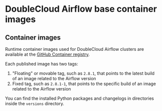 # DoubleCloud Airflow base container images

## Container images

Runtime container images used for DoubleCloud Airflow clusters are available at the [GitHub Container registry](https://github.com/doublecloud/airflow-image/pkgs/container/airflow).

Each published image has two tags:

1. "Floating" or movable tag, such as `2.8.1`, that points to the latest build of an image related to the Airflow version
2. Fixed tag, such as `2.8.1-1`, that points to the specific build of an image related to the Airflow version

You can find the installed Python packages and changelogs in directories inside the `versions` directory.

